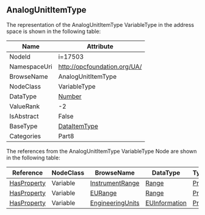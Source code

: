 <!-- objecttype -->
## AnalogUnitItemType
  
<!-- end of text -->
The representation of the AnalogUnitItemType VariableType in the address space is shown in the following table:  

|Name|Attribute|
|---|---|
|NodeId|i=17503|
|NamespaceUri|http://opcfoundation.org/UA/|
|BrowseName|AnalogUnitItemType|
|NodeClass|VariableType|
|DataType|[Number](../../../Part3/DataTypes/Number/readme.md)|
|ValueRank|-2|
|IsAbstract|False|
|BaseType|[DataItemType](../../../Part8/VariableTypes/DataItemType/readme.md)|
|Categories|Part8|

The references from the AnalogUnitItemType VariableType Node are shown in the following table:  

|Reference|NodeClass|BrowseName|DataType|TypeDefinition|ModellingRule|
|---|---|---|---|---|---|
|[HasProperty](../../../Part3/ReferenceTypes/HasProperty/readme.md)|Variable|[InstrumentRange](#InstrumentRange)|[Range](../../../Part8/DataTypes/Range/readme.md)|[PropertyType](../../Part5/VariableTypes/PropertyType/readme.md)|[Optional](../../Objects/Optional/readme.md)|
|[HasProperty](../../../Part3/ReferenceTypes/HasProperty/readme.md)|Variable|[EURange](#EURange)|[Range](../../../Part8/DataTypes/Range/readme.md)|[PropertyType](../../Part5/VariableTypes/PropertyType/readme.md)|[Optional](../../Objects/Optional/readme.md)|
|[HasProperty](../../../Part3/ReferenceTypes/HasProperty/readme.md)|Variable|[EngineeringUnits](#EngineeringUnits)|[EUInformation](../../../Part8/DataTypes/EUInformation/readme.md)|[PropertyType](../../Part5/VariableTypes/PropertyType/readme.md)|[Mandatory](../../Objects/Mandatory/readme.md)|



